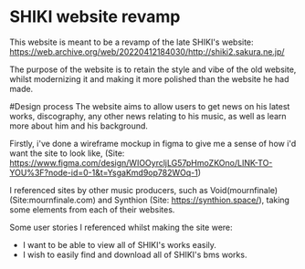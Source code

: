 # SHIKI website revamp
This website is meant to be a revamp of the late SHIKI's website: https://web.archive.org/web/20220412184030/http://shiki2.sakura.ne.jp/

The purpose of the website is to retain the style and vibe of the old website, whilst modernizing it and making it more polished than the website he had made.

#Design process
The website aims to allow users to get news on his latest works, discography, any other news relating to his music, as well as learn more about him and his background.

Firstly, i've done a wireframe mockup in figma to give me a sense of how i'd want the site to look like, (Site: https://www.figma.com/design/WIOOyrcljLG57pHmoZKOno/LINK-TO-YOU%3F?node-id=0-1&t=YsgaKmd9op782WOq-1)

I referenced sites by other music producers, such as Void(mournfinale) (Site:mournfinale.com) and Synthion (Site: https://synthion.space/), taking some elements from each of their websites.

Some user stories I referenced whilst making the site were:
- I want to be able to view all of SHIKI's works easily.
- I wish to easily find and download all of SHIKI's bms works.
